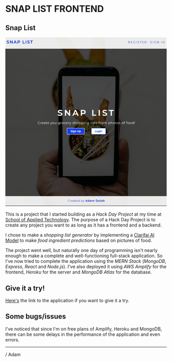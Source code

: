 # SNAP LIST FRONTEND

## Snap List

![Snap List Landing Page](./public/readme-img.png 'Snap List Landing Page')

This is a project that I started building as a _Hack Day Project_ at my time at [School of Applied Technology](https://salt.study/). The purpose of a Hack Day Project is to create any project you want to as long as it has a frontend and a backend.

I chose to make a _shopping list generator_ by implementing a [Clarifai AI Model](https://www.clarifai.com/) to make _food ingredient predictions_ based on pictures of food.

The project went well, but naturally one day of programming isn't nearly enough to make a complete and well-functioning full-stack application. So I've now tried to complete the application using the _MERN Stack_ (_MongoDB_, _Express_, _React_ and _Node.js_). I've also deployed it using _AWS Amplify_ for the frontend, _Heroku_ for the server and _MongoDB Atlas_ for the database.

## Give it a try!

[Here's](https://master.d2lqi2ajg5lzsh.amplifyapp.com/) the link to the application if you want to give it a try.

## Some bugs/issues

I've noticed that since I'm on free plans of Amplify, Heroku and MongoDB, there can be some delays in the performance of the application and even errors.

---

/ Adam
